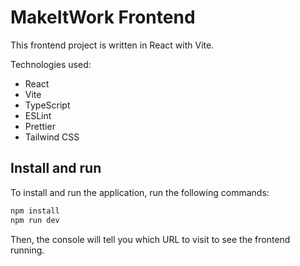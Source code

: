 # MakeItWork Frontend

This frontend project is written in React with Vite.

Technologies used:
- React
- Vite
- TypeScript
- ESLint
- Prettier
- Tailwind CSS


## Install and run

To install and run the application, run the following commands:
```bash
npm install
npm run dev
```

Then, the console will tell you which URL to visit to see the frontend running.
